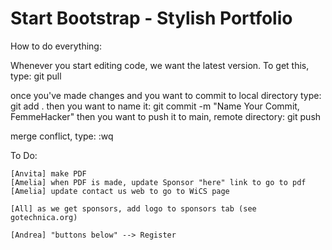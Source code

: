 Start Bootstrap - Stylish Portfolio
=========

How to do everything:

Whenever you start editing code, we want the latest version. To get this, type: 
	git pull 

once you've made changes and you want to commit to local directory
type: 
	git add .
then you want to name it:
	git commit -m "Name Your Commit, FemmeHacker"
then you want to push it to main, remote directory:
	git push

merge conflict, type: :wq



To Do:
	

	[Anvita] make PDF
	[Amelia] when PDF is made, update Sponsor "here" link to go to pdf
	[Amelia] update contact us web to go to WiCS page

	[All] as we get sponsors, add logo to sponsors tab (see gotechnica.org)
	
	[Andrea] "buttons below" --> Register
	 
	